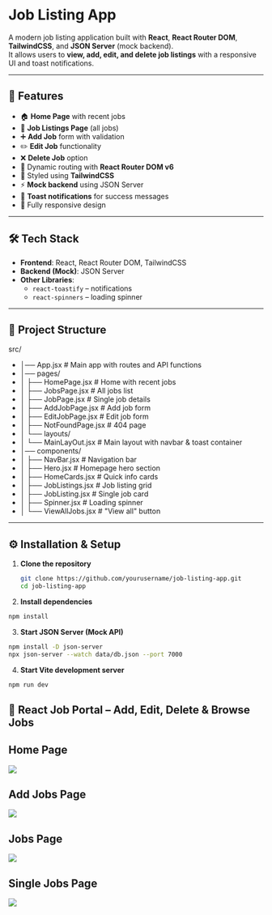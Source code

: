 # Job Listing App

A modern job listing application built with **React**, **React Router DOM**, **TailwindCSS**, and **JSON Server** (mock backend).  
It allows users to **view, add, edit, and delete job listings** with a responsive UI and toast notifications.

---

## 🚀 Features

- 🏠 **Home Page** with recent jobs
- 📄 **Job Listings Page** (all jobs)
- ➕ **Add Job** form with validation
- ✏️ **Edit Job** functionality
- ❌ **Delete Job** option
- 🔄 Dynamic routing with **React Router DOM v6**
- 🎨 Styled using **TailwindCSS**
- ⚡ **Mock backend** using JSON Server
- 🔔 **Toast notifications** for success messages
- 📱 Fully responsive design

---

## 🛠️ Tech Stack

- **Frontend**: React, React Router DOM, TailwindCSS
- **Backend (Mock)**: JSON Server
- **Other Libraries**:
  - `react-toastify` – notifications
  - `react-spinners` – loading spinner

---

## 📂 Project Structure

src/

- │── App.jsx # Main app with routes and API functions
- │── pages/
- │ ├── HomePage.jsx # Home with recent jobs
- │ ├── JobsPage.jsx # All jobs list
- │ ├── JobPage.jsx # Single job details
- │ ├── AddJobPage.jsx # Add job form
- │ ├── EditJobPage.jsx # Edit job form
- │ ├── NotFoundPage.jsx # 404 page
- │ └── layouts/
- │ └── MainLayOut.jsx # Main layout with navbar & toast container
- │── components/
- │ ├── NavBar.jsx # Navigation bar
- │ ├── Hero.jsx # Homepage hero section
- │ ├── HomeCards.jsx # Quick info cards
- │ ├── JobListings.jsx # Job listing grid
- │ ├── JobListing.jsx # Single job card
- │ ├── Spinner.jsx # Loading spinner
- │ └── ViewAllJobs.jsx # "View all" button

---

## ⚙️ Installation & Setup

1. **Clone the repository**
   ```bash
   git clone https://github.com/yourusername/job-listing-app.git
   cd job-listing-app
   ```
2. **Install dependencies**

```bash
npm install
```

3. **Start JSON Server (Mock API)**

```bash
npm install -D json-server
npx json-server --watch data/db.json --port 7000
```

4. **Start Vite development server**

```bash
npm run dev
```

## 💼 React Job Portal – Add, Edit, Delete & Browse Jobs

## Home Page

<image src='static-web/src/assets/home-page-pic.PNG'>

## Add Jobs Page

<image src='static-web/src/assets/add-jobs-page.PNG'>

## Jobs Page

<image src='static-web/src/assets/jobs-page-pic.PNG'>

## Single Jobs Page

<image src='static-web/src/assets/single-jobs-page.PNG'>
